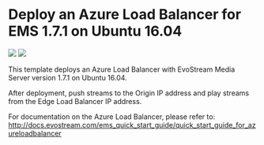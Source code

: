 # Deploy an Azure Load Balancer for EMS 1.7.1 on Ubuntu 16.04

<a href="https://portal.azure.com/#create/Microsoft.Template/uri/https%3A%2F%2Fraw.githubusercontent.com%2FEvoStream%2Fevostream_addons%2Fmaster%2Fazure_templates%2Fload_balancer_ems171_ubuntu1604%2Fazuredeploy.json" target="_blank"><img src="http://azuredeploy.net/deploybutton.png"/></a>
<a href="http://armviz.io/#/?load=https%3A%2F%2Fraw.githubusercontent.com%2FEvoStream%2Fevostream_addons%2Fmaster%2Fazure_templates%2Fload_balancer_ems171_ubuntu1604%2Fazuredeploy.json" target="_blank">
    <img src="http://armviz.io/visualizebutton.png"/>
</a>

This template deploys an Azure Load Balancer with EvoStream Media Server version 1.7.1 on Ubuntu 16.04.

After deployment, push streams to the Origin IP address and play streams from the Edge Load Balancer IP address.

For documentation on the Azure Load Balancer, please refer to:
http://docs.evostream.com/ems_quick_start_guide/quick_start_guide_for_azureloadbalancer
